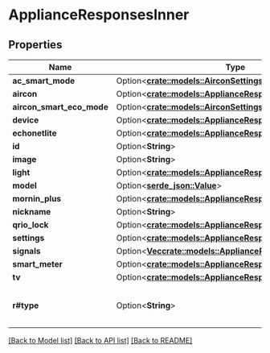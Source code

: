 # ApplianceResponsesInner

## Properties

Name | Type | Description | Notes
------------ | ------------- | ------------- | -------------
**ac_smart_mode** | Option<[**crate::models::AirconSettingsAirconSmartEcoMode**](AirconSettings_aircon_smart_eco_mode.md)> |  | [optional]
**aircon** | Option<[**crate::models::ApplianceResponseAircon**](ApplianceResponse_aircon.md)> |  | [optional]
**aircon_smart_eco_mode** | Option<[**crate::models::AirconSettingsAirconSmartEcoMode**](AirconSettings_aircon_smart_eco_mode.md)> |  | [optional]
**device** | Option<[**crate::models::ApplianceResponseDevice**](ApplianceResponse_device.md)> |  | [optional]
**echonetlite** | Option<[**crate::models::ApplianceResponseEchonetlite**](ApplianceResponse_echonetlite.md)> |  | [optional]
**id** | Option<**String**> |  | [optional]
**image** | Option<**String**> |  | [optional]
**light** | Option<[**crate::models::ApplianceResponseLight**](ApplianceResponse_light.md)> |  | [optional]
**model** | Option<[**serde_json::Value**](.md)> |  | [optional]
**mornin_plus** | Option<[**crate::models::ApplianceResponseMorninPlus**](ApplianceResponse_mornin_plus.md)> |  | [optional]
**nickname** | Option<**String**> |  | [optional]
**qrio_lock** | Option<[**crate::models::ApplianceResponseQrioLock**](ApplianceResponse_qrio_lock.md)> |  | [optional]
**settings** | Option<[**crate::models::ApplianceResponseSettings**](ApplianceResponse_settings.md)> |  | [optional]
**signals** | Option<[**Vec<crate::models::ApplianceResponseSignalsInner>**](ApplianceResponse_signals_inner.md)> |  | [optional]
**smart_meter** | Option<[**crate::models::ApplianceResponseSmartMeter**](ApplianceResponse_smart_meter.md)> |  | [optional]
**tv** | Option<[**crate::models::ApplianceResponseTv**](ApplianceResponse_tv.md)> |  | [optional]
**r#type** | Option<**String**> | Appliance types. AC, TV, LIGHT, etc. | [optional]

[[Back to Model list]](../README.md#documentation-for-models) [[Back to API list]](../README.md#documentation-for-api-endpoints) [[Back to README]](../README.md)



